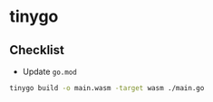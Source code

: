 # tinygo

## Checklist

- Update `go.mod`

```bash
tinygo build -o main.wasm -target wasm ./main.go
```